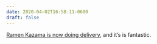 ```yaml
---
date: 2020-04-02T16:58:11-0600
draft: false
---
```


[Ramen Kazama is now doing delivery](https://www.ramenkazama.com/news?offset=1585747844821), and it’s is fantastic.


